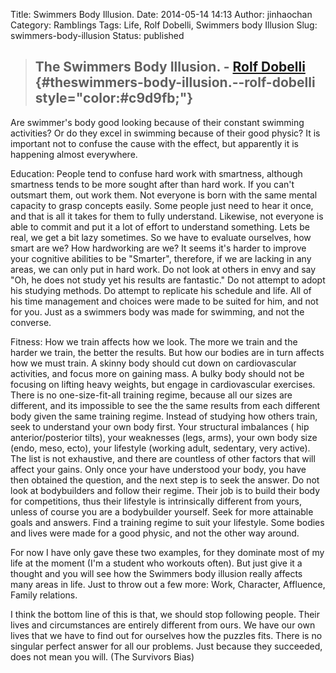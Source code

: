 Title: Swimmers Body Illusion.
Date: 2014-05-14 14:13
Author: jinhaochan
Category: Ramblings
Tags: Life, Rolf Dobelli, Swimmers body Illusion
Slug: swimmers-body-illusion
Status: published

> The Swimmers Body Illusion. - [Rolf Dobelli](http://www.dobelli.com/) {#theswimmers-body-illusion.--rolf-dobelli style="color:#c9d9fb;"}
> ---------------------------------------------------------------------

Are swimmer's body good looking because of their constant swimming activities? Or do they excel in swimming because of their good physic? It is important not to confuse the cause with the effect, but apparently it is happening almost everywhere.

Education: People tend to confuse hard work with smartness, although smartness tends to be more sought after than hard work. If you can't outsmart them, out work them. Not everyone is born with the same mental capacity to grasp concepts easily. Some people just need to hear it once, and that is all it takes for them to fully understand. Likewise, not everyone is able to commit and put it a lot of effort to understand something. Lets be real, we get a bit lazy sometimes. So we have to evaluate ourselves, how smart are we? How hardworking are we? It seems it's harder to improve your cognitive abilities to be "Smarter", therefore, if we are lacking in any areas, we can only put in hard work. Do not look at others in envy and say "Oh, he does not study yet his results are fantastic." Do not attempt to adopt his studying methods. Do attempt to replicate his schedule and life. All of his time management and choices were made to be suited for him, and not for you. Just as a swimmers body was made for swimming, and not the converse.

Fitness: How we train affects how we look. The more we train and the harder we train, the better the results. But how our bodies are in turn affects how we must train. A skinny body should cut down on cardiovascular activities, and focus more on gaining mass. A bulky body should not be focusing on lifting heavy weights, but engage in cardiovascular exercises. There is no one-size-fit-all training regime, because all our sizes are different, and its impossible to see the the same results from each different body given the same training regime. Instead of studying how others train, seek to understand your own body first. Your structural imbalances ( hip anterior/posterior tilts), your weaknesses (legs, arms), your own body size (endo, meso, ecto), your lifestyle (working adult, sedentary, very active). The list is not exhaustive, and there are countless of other factors that will affect your gains. Only once your have understood your body, you have then obtained the question, and the next step is to seek the answer. Do not look at bodybuilders and follow their regime. Their job is to build their body for competitions, thus their lifestyle is intrinsically different from yours, unless of course you are a bodybuilder yourself. Seek for more attainable goals and answers. Find a training regime to suit your lifestyle. Some bodies and lives were made for a good physic, and not the other way around.

For now I have only gave these two examples, for they dominate most of my life at the moment (I'm a student who workouts often). But just give it a thought and you will see how the Swimmers body illusion really affects many areas in life. Just to throw out a few more: Work, Character, Affluence, Family relations.

I think the bottom line of this is that, we should stop following people. Their lives and circumstances are entirely different from ours. We have our own lives that we have to find out for ourselves how the puzzles fits. There is no singular perfect answer for all our problems. Just because they succeeded, does not mean you will. (The Survivors Bias)
